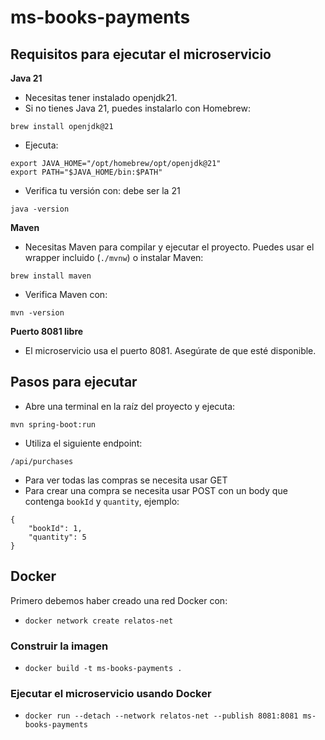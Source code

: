 # ms-books-payments

## Requisitos para ejecutar el microservicio
**Java 21**
- Necesitas tener instalado openjdk21.
- Si no tienes Java 21, puedes instalarlo con Homebrew:

```
brew install openjdk@21
```
- Ejecuta:
```
export JAVA_HOME="/opt/homebrew/opt/openjdk@21"
export PATH="$JAVA_HOME/bin:$PATH"
```
- Verifica tu versión con: debe ser la 21
 ```
 java -version
 ```

**Maven**
- Necesitas Maven para compilar y ejecutar el proyecto. Puedes usar el wrapper incluido (`./mvnw`) o instalar Maven:
```
brew install maven
```
- Verifica Maven con:
```
mvn -version
```

**Puerto 8081 libre**
- El microservicio usa el puerto 8081. Asegúrate de que esté disponible.

## Pasos para ejecutar

- Abre una terminal en la raíz del proyecto y ejecuta:
```
mvn spring-boot:run
```

- Utiliza el siguiente endpoint:
```
/api/purchases
```
- Para ver todas las compras se necesita usar GET
- Para crear una compra se necesita usar POST con un body que contenga `bookId` y `quantity`, ejemplo: 

```
{
    "bookId": 1,
    "quantity": 5
}
```

## Docker
Primero debemos haber creado una red Docker con:
- `docker network create relatos-net`
### Construir la imagen
- `docker build -t ms-books-payments .`
### Ejecutar el microservicio usando Docker
- `docker run --detach --network relatos-net --publish 8081:8081 ms-books-payments`